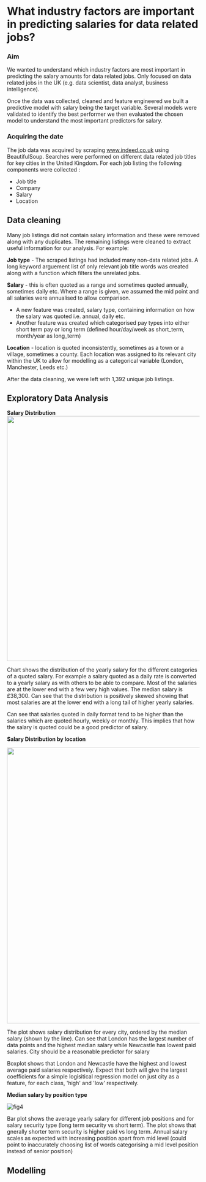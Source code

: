 # What industry factors are important in predicting salaries for data related jobs?
### Aim
We wanted to understand which industry factors are most important in predicting the salary amounts for data related jobs. Only focused on data related jobs in the UK (e.g. data scientist, data analyst, business intelligence). 

Once the data was collected, cleaned and feature engineered we built a predictive model with salary being the target variable. Several models were validated to identify the best performer we then evaluated the chosen model to understand the most important predictors for salary.

### Acquiring the date

The job data was acquired by scraping www.indeed.co.uk using BeautifulSoup. Searches were performed on different data related job titles for key cities in the United Kingdom. For each job listing the following components were collected :
- Job title
- Company
- Salary
- Location

## Data cleaning
Many job listings did not contain salary information and these were removed along with any duplicates. The remaining listings were cleaned to extract useful information for our analysis. For example:

**Job type** - The scraped listings had included many non-data related jobs. A long keyword arguement list of only relevant job title words was created along with a function which filters the unrelated jobs.

**Salary** - this is often quoted as a range and sometimes quoted annually, sometimes daily etc. Where a range is given, we assumed the mid point and all salaries were annualised to allow comparison. 
  - A new feature was created, salary type, containing information on how the salary was quoted i.e. annual, daily etc. 
  - Another feature was created which categorised pay types into either short term pay or long term (defined hour/day/week as short_term, month/year as long_term)

**Location** - location is quoted inconsistently, sometimes as a town or a village, sometimes a county. Each location was assigned to its relevant city within the UK to allow for modelling as a categorical variable (London, Manchester, Leeds etc.)

After the data cleaning, we were left with 1,392 unique job listings.

## Exploratory Data Analysis



**Salary Distribution**
<img src = "https://user-images.githubusercontent.com/74214807/217845194-ff7356e9-5d9e-4852-9a68-6224d055bc6f.png" width="888" height="640" />


Chart shows the distribution of the yearly salary for the different categories of a quoted salary. For example a salary quoted as a daily rate is converted to a yearly salary as with others to be able to compare. Most of the salaries are at the lower end with a few very high values. The median salary is £38,300. Can see that the distribution is positively skewed showing that most salaries are at the lower end with a long tail of higher yearly salaries.

Can see that salaries quoted in daily format tend to be higher than the salaries which are quoted hourly, weekly or monthly. This implies that how the salary is quoted could be a good predictor of salary.

**Salary Distribution by location**

<img src = "https://user-images.githubusercontent.com/74214807/217849693-df99e205-64fd-4a51-a530-dc7268042e86.png" width="991" height="720" />

The plot shows salary distribution for every city, ordered by the median salary (shown by the line). Can see that London has the largest number of data points and the highest median salary while Newcastle has lowest paid salaries. City should be a reasonable predictor for salary

Boxplot shows that London and Newcastle have the highest and lowest average paid salaries respectively. Expect that both will give the largest coefficients for a simple logisitical regression model on just city as a feature, for each class, 'high' and 'low' respectively.

**Median salary by position type**
                                                                                                                                          
![fig4](https://user-images.githubusercontent.com/74214807/217851203-91617cb4-97e4-47de-9e08-aaf417632b63.png)

Bar plot shows the average yearly salary for different job positions and for salary security type (long term security vs short term). The plot shows that gnerally shorter term security is higher paid vs long term. Annual salary scales as expected with increasing position apart from mid level (could point to inaccurately choosing list of words categorising a mid level position instead of senior position)

## Modelling

